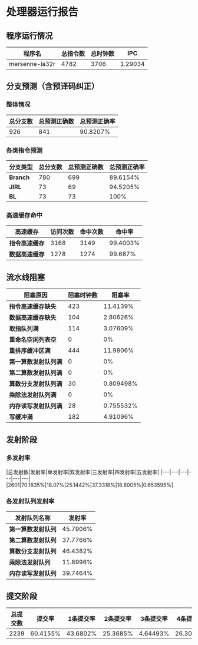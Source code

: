 # 处理器运行报告
## 程序运行情况
|程序名|总指令数|总时钟数|IPC|
|---|---|---|---|
|mersenne-la32r|4782|3706|1.29034|

## 分支预测（含预译码纠正）
### 整体情况
|总分支数|总预测正确数|总预测正确率|
|---|---|---|
|926|841|90.8207%|

### 各类指令预测
|分支类型|总分支数|总预测正确数|总预测正确率|
|---|---|---|---|
|**Branch**| 780 | 699 | 89.6154%|
|**JIRL**| 73 | 69 | 94.5205%|
|**BL**| 73 | 73 | 100%|

### 高速缓存命中
|高速缓存|访问次数|命中次数|命中率|
|---|---|---|---|
|**指令高速缓存**| 3168 | 3149 | 99.4003%|
|**数据高速缓存**| 1278 | 1274 | 99.687%|
## 流水线阻塞
|阻塞原因|阻塞时钟数|阻塞率|
|---|---|---|
|**指令高速缓存缺失**| 423 | 11.4139%|
|**数据高速缓存缺失**| 104 | 2.80626%|
|**取指队列满**| 114 | 3.07609%|
|**重命名空闲列表空**|0 | 0%|
|**重排序缓冲区满**|444 | 11.9806%|
|**第一算数发射队列满**|0 | 0%|
|**第二算数发射队列满**|0 | 0%|
|**算数分支发射队列满**|30 | 0.809498%|
|**乘除法发射队列满**|0 | 0%|
|**内存读写发射队列满**|28 | 0.755532%|
|**写缓冲满**|182 | 4.91096%|

## 发射阶段
### 多发射率
|总发射数|发射率|单发射率|双发射率|三发射率|四发射率|五发射率|
|---|---|---|---|---|---|
|2601|70.1835%|18.07%|25.1442%|37.3318%|18.8005%|0.653595%|

### 各发射队列发射率
|发射队列名称|发射率|
|---|---|
|**第一算数发射队列**|45.7906%|
|**第二算数发射队列**|37.7766%|
|**算数分支发射队列**|46.4382%|
|**乘除法发射队列**|11.8996%|
|**内存读写发射队列**|39.7464%|

## 提交阶段
|总提交数|提交率|1条提交率|2条提交率|3条提交率|4条提交率|
|---|---|---|---|---|---|
|2239|60.4155%|43.6802%|25.3685%|4.64493%|26.3064%|
